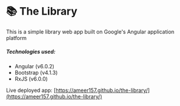 # 📚 The Library

This is a simple library web app built on Google's Angular application platform
##### Technologies used:
* Angular (v6.0.2)
* Bootstrap (v4.1.3)
* RxJS (v6.0.0)

Live deployed app: [https://ameer157.github.io/the-library/](https://ameer157.github.io/the-library/)
